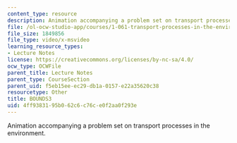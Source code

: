 ```yaml
---
content_type: resource
description: Animation accompanying a problem set on transport processes in the environment.
file: /ol-ocw-studio-app/courses/1-061-transport-processes-in-the-environment-fall-2008/4ff9383195b062c6c76ce0f2aa0f293e_BOUNDS3.avi
file_size: 1849856
file_type: video/x-msvideo
learning_resource_types:
- Lecture Notes
license: https://creativecommons.org/licenses/by-nc-sa/4.0/
ocw_type: OCWFile
parent_title: Lecture Notes
parent_type: CourseSection
parent_uid: f5eb15ee-ec29-db1a-0157-e22a35620c38
resourcetype: Other
title: BOUNDS3
uid: 4ff93831-95b0-62c6-c76c-e0f2aa0f293e
---
```

Animation accompanying a problem set on transport processes in the environment.